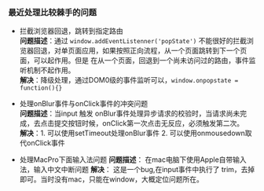 ### 最近处理比较棘手的问题

- 拦截浏览器回退，跳转到指定路由  
**问题描述**：通过 `window.addEventListenner('popState')` 不能很好的拦截浏览器回退，对单页面应用，如果按照正向流程，从一个页面跳转到下一个页面，可以起作用。但是
在从一个页面，回退到一个尚未访问过的路由，事件监听机制不起作用。  
**解决**：降级处理，通过DOM0级的事件监听可以，`window.onpopstate = function(){}`

- 处理onBlur事件与onClick事件的冲突问题  
**问题描述**：当input 触发 onBlur事件处理异步请求的校验时，当请求尚未完成，去点击提交按钮时候，onClick第一次点击无反应，必须触发第二次。  
**解决**：1. 可以使用setTimeout处理onBlur事件 2. 可以使用onmousedown取代onClick事件

- 处理MacPro下面输入法问题
**问题描述**： 在mac电脑下使用Apple自带输入法，输入中文中断问题
**解决**： 这是一个bug,在input事件中执行了 trim，去掉即可。当时没有mac，只能在window，大概定位问题所在。
